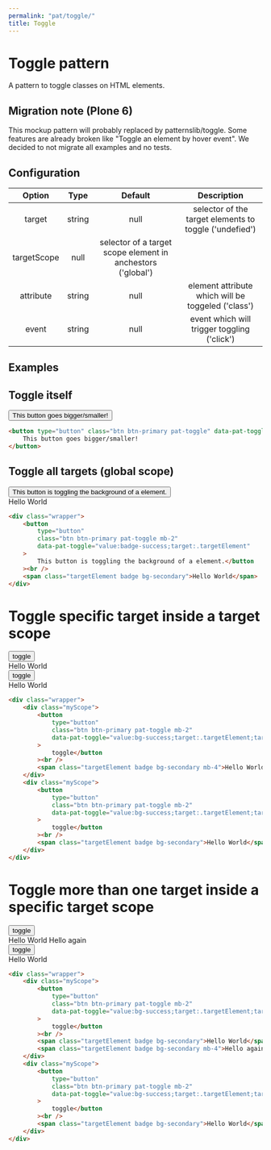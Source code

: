 ```yaml
---
permalink: "pat/toggle/"
title: Toggle
---
```


# Toggle pattern

A pattern to toggle classes on HTML elements.


## Migration note (Plone 6)

This mockup pattern will probably replaced by patternslib/toggle. Some features are
already broken like "Toggle an element by hover event".
We decided to not migrate all examples and no tests.

## Configuration

|   Option    |  Type  |                           Default                           |                      Description                       |
| :---------: | :----: | :---------------------------------------------------------: | :----------------------------------------------------: |
|   target    | string |                            null                             | selector of the target elements to toggle ('undefied') |
| targetScope |  null  | selector of a target scope element in anchestors ('global') |
|  attribute  | string |                            null                             |   element attribute which will be toggeled ('class')   |
|    event    | string |                            null                             |      event which will trigger toggling ('click')       |

## Examples

## Toggle itself

<button type="button"
        class="btn btn-primary pat-toggle mb-2"
        data-pat-toggle="value:btn-lg;">
This button goes bigger/smaller!
</button>

```html
<button type="button" class="btn btn-primary pat-toggle" data-pat-toggle="value:btn-lg;">
    This button goes bigger/smaller!
</button>
```

## Toggle all targets (global scope)

<div class="wrapper">
    <button type="button"
            class="btn btn-primary pat-toggle mb-2"
            data-pat-toggle="value:bg-success;target:.targetElement">
                This button is toggling the background of a element.</button><br />
    <span class="targetElement badge bg-secondary">Hello World</span>
</div>

```html
<div class="wrapper">
    <button
        type="button"
        class="btn btn-primary pat-toggle mb-2"
        data-pat-toggle="value:badge-success;target:.targetElement"
    >
        This button is toggling the background of a element.</button
    ><br />
    <span class="targetElement badge bg-secondary">Hello World</span>
</div>
```

# Toggle specific target inside a target scope

<div class="wrapper">
    <div class="myScope">
        <button type="button"
                class="btn btn-primary pat-toggle mb-2"
                data-pat-toggle="value:bg-success;target:.targetElement;targetScope:.myScope;">toggle</button><br />
        <span class="targetElement badge bg-secondary mb-4">Hello World</span>
    </div>
    <div class="myScope">
        <button type="button"
                class="btn btn-primary pat-toggle mb-2"
                data-pat-toggle="value:bg-success;target:.targetElement;targetScope:.myScope;">toggle</button><br />
        <span class="targetElement badge bg-secondary">Hello World</span>
    </div>
</div>

```html
<div class="wrapper">
    <div class="myScope">
        <button
            type="button"
            class="btn btn-primary pat-toggle mb-2"
            data-pat-toggle="value:bg-success;target:.targetElement;targetScope:.myScope;"
        >
            toggle</button
        ><br />
        <span class="targetElement badge bg-secondary mb-4">Hello World</span>
    </div>
    <div class="myScope">
        <button
            type="button"
            class="btn btn-primary pat-toggle mb-2"
            data-pat-toggle="value:bg-success;target:.targetElement;targetScope:.myScope;"
        >
            toggle</button
        ><br />
        <span class="targetElement badge bg-secondary">Hello World</span>
    </div>
</div>
```

# Toggle more than one target inside a specific target scope

<div class="wrapper">
   <div class="myScope">
     <button type="button"
             class="btn btn-primary pat-toggle mb-2"
             data-pat-toggle="value:bg-success;target:.targetElement;targetScope:.myScope;">toggle</button><br />
     <span class="targetElement badge bg-secondary">Hello World</span>
     <span class="targetElement badge bg-secondary mb-4">Hello again</span>
   </div>
   <div class="myScope">
     <button type="button"
             class="btn btn-primary pat-toggle mb-2"
             data-pat-toggle="value:bg-success;target:.targetElement;targetScope:.myScope;">toggle</button><br />
     <span class="targetElement badge bg-secondary">Hello World</span>
   </div>
</div>

```html
<div class="wrapper">
    <div class="myScope">
        <button
            type="button"
            class="btn btn-primary pat-toggle mb-2"
            data-pat-toggle="value:bg-success;target:.targetElement;targetScope:.myScope;"
        >
            toggle</button
        ><br />
        <span class="targetElement badge bg-secondary">Hello World</span>
        <span class="targetElement badge bg-secondary mb-4">Hello again</span>
    </div>
    <div class="myScope">
        <button
            type="button"
            class="btn btn-primary pat-toggle mb-2"
            data-pat-toggle="value:bg-success;target:.targetElement;targetScope:.myScope;"
        >
            toggle</button
        ><br />
        <span class="targetElement badge bg-secondary">Hello World</span>
    </div>
</div>
```
